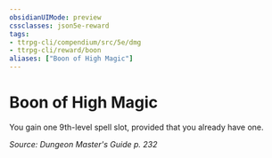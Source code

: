 ```yaml
---
obsidianUIMode: preview
cssclasses: json5e-reward
tags:
- ttrpg-cli/compendium/src/5e/dmg
- ttrpg-cli/reward/boon
aliases: ["Boon of High Magic"]
---
```

# Boon of High Magic

You gain one 9th-level spell slot, provided that you already have one.

*Source: Dungeon Master's Guide p. 232*